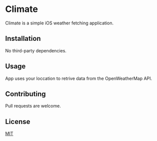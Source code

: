 # Climate

Climate is a simple iOS weather fetching application.

## Installation

No third-party dependencies.

## Usage

App uses your loccation to retrive data from the OpenWeatherMap API.

## Contributing
Pull requests are welcome.

## License
[MIT](https://choosealicense.com/licenses/mit/)
